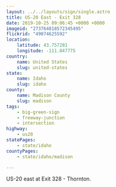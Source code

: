 ```yaml
---
layout: ../../layouts/sign/single.astro
title: US-20 East - Exit 328
date: 2019-10-25 09:06:45 +0000 +0000
imageid: "273764818572345495"
flickrid: "49074625592"
location:
    latitude: 43.757281
    longitude: -111.847775
country:
    name: United States
    slug: united-states
state:
    name: Idaho
    slug: idaho
county:
    name: Madison County
    slug: madison
tags:
    - big-green-sign
    - freeway-junction
    - intersection
highway:
    - us20
statePages:
    - state/idaho
countyPages:
    - state/idaho/madison

---
```

US-20 east at Exit 328 - Thornton.